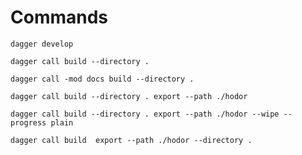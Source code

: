 # Commands

`dagger develop`

`dagger call build --directory .`

`dagger call -mod docs build --directory .`

`dagger call build --directory . export --path ./hodor`

`dagger call build --directory . export --path ./hodor --wipe --progress plain`

`dagger call build  export --path ./hodor --directory .`